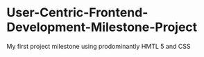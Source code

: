 # User-Centric-Frontend-Development-Milestone-Project
My first project milestone using prodominantly HMTL 5 and CSS 
